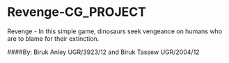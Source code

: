 # Revenge-CG_PROJECT
Revenge - In this simple game, dinosaurs seek vengeance on humans who are to blame for their extinction. 

####By: Biruk Anley UGR/3923/12 and Biruk Tassew UGR/2004/12
